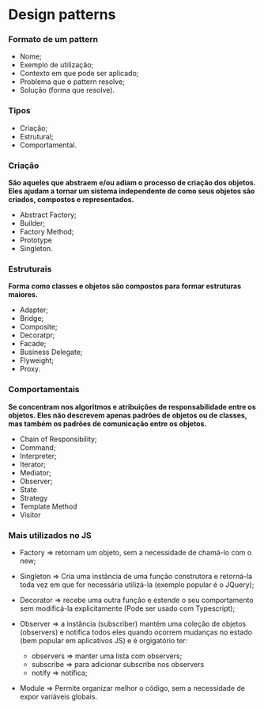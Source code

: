 # Design patterns

### Formato de um pattern
* Nome;
* Exemplo de utilização;
* Contexto em que pode ser aplicado;
* Problema que o pattern resolve;
* Solução (forma que resolve).

### Tipos
* Criação;
* Estrutural;
* Comportamental.

### Criação
**São aqueles que abstraem e/ou adiam o processo de criação dos objetos. Eles ajudam a tornar um sistema independente de como seus objetos são criados, compostos e representados.**

* Abstract Factory;
* Builder;
* Factory Method;
* Prototype
* Singleton.

### Estruturais
**Forma como classes e objetos são compostos para formar estruturas maiores.**

* Adapter;
* Bridge;
* Composite;
* Decoratpr;
* Facade;
* Business Delegate;
* Flyweight;
* Proxy.

### Comportamentais
**Se concentram nos algoritmos e atribuições de responsabilidade entre os objetos. Eles não descrevem apenas padrões de objetos ou de classes, mas também os padrões de comunicação entre os objetos.**

* Chain of Responsibility;
* Command;
* Interpreter;
* Iterator;
* Mediator;
* Observer;
* State
* Strategy
* Template Method
* Visitor

### Mais utilizados no JS
* Factory => retornam um objeto, sem a necessidade de chamá-lo com o new;

* Singleton => Cria uma instância de uma função construtora e retorná-la toda vez em que for necessária utilizá-la (exemplo popular é o JQuery);

* Decorator => recebe uma outra função e estende o seu comportamento sem modificá-la explicitamente (Pode ser usado com Typescript);

* Observer => a instância (subscriber) mantém uma coleção de objetos (observers) e notifica todos eles quando ocorrem mudanças no estado (bem popular em aplicativos JS) e é orgigatório ter: 
    * observers =>  manter uma lista com observers;
    * subscribe => para adicionar subscribe nos observers
    * notify => notifica;

* Module => Permite organizar melhor o código, sem a necessidade de expor variáveis globais.